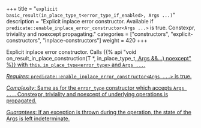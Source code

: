 +++
title = "`explicit basic_result(in_place_type_t<error_type_if_enabled>, Args ...)`"
description = "Explicit inplace error constructor. Available if `predicate::enable_inplace_error_constructor<Args ...>` is true. Constexpr, triviality and noexcept propagating."
categories = ["constructors", "explicit-constructors", "inplace-constructors"]
weight = 420
+++

Explicit inplace error constructor. Calls {{% api "void on_result_in_place_construction(T *, in_place_type_t<U>, Args &&...) noexcept" %}} with `this`, `in_place_type<error_type>` and `Args ...`.

*Requires*: `predicate::enable_inplace_error_constructor<Args ...>` is true.

*Complexity*: Same as for the `error_type` constructor which accepts `Args ...`. Constexpr, triviality and noexcept of underlying operations is propagated.

*Guarantees*: If an exception is thrown during the operation, the state of the Args is left indeterminate.
